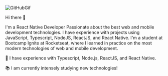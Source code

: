 ![GitHubGif](https://user-images.githubusercontent.com/89322549/130699423-8853fc6c-85b3-4298-a40b-623058959c37.gif)

Hi there :wave:

I'm a React Native Developer Passionate about the best web and mobile development technologies. I have experience with projects using JavaScript, Typescript, NodeJS, ReactJS, and React Native. I'm a student at Bootcamp Ignite at Rocketseat, where I learned in practice on the most modern technologies of web and mobile development.

:seedling: I have experience with Typescript, Node.js, ReactJS, and React Native.

:books: I am currently intensely studying new technologies!
